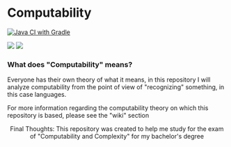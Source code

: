 # Computability
[![Java CI with Gradle](https://github.com/Tony0380/Computability/actions/workflows/gradle.yml/badge.svg)](https://github.com/Tony0380/Computability/actions/workflows/gradle.yml)
<p>
<img src="https://img.shields.io/badge/Java-ED8B00?style=for-the-badge&logo=openjdk&logoColor=white">
<img src="https://img.shields.io/static/v1?style=for-the-badge&message=Gradle&color=02303A&logo=Gradle&logoColor=FFFFFF&label=">
</p>
<h3>What does "Computability" means?</h3>

<p>
Everyone has their own theory of what it means, in this repository I will analyze computability from the point of view of "recognizing" something, in this case languages.
</p>

<p>
For more information regarding the computability theory on which this repository is based, please see the "wiki" section
</p>


<p align = "center">
Final Thoughts: This repository was created to help me study for the exam of "Computability and Complexity" for my bachelor's degree
</p>

